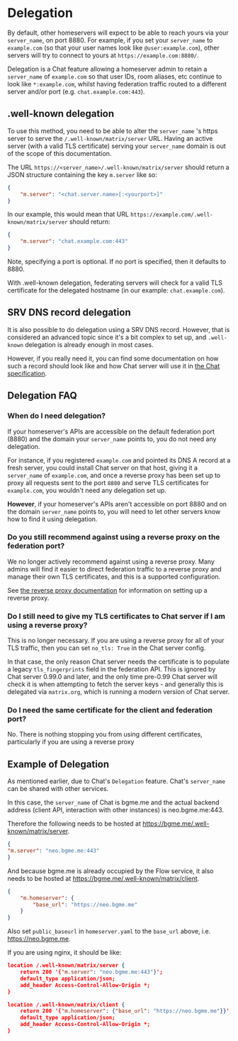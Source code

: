 # Delegation

By default, other homeservers will expect to be able to reach yours via
your `server_name`, on port 8880. For example, if you set your `server_name`
to `example.com` (so that your user names look like `@user:example.com`),
other servers will try to connect to yours at `https://example.com:8880/`.

Delegation is a Chat feature allowing a homeserver admin to retain a
`server_name` of `example.com` so that user IDs, room aliases, etc continue
to look like `*:example.com`, whilst having federation traffic routed
to a different server and/or port (e.g. `chat.example.com:443`).

## .well-known delegation

To use this method, you need to be able to alter the
`server_name` 's https server to serve the `/.well-known/matrix/server`
URL. Having an active server (with a valid TLS certificate) serving your
`server_name` domain is out of the scope of this documentation.

The URL `https://<server_name>/.well-known/matrix/server` should
return a JSON structure containing the key `m.server` like so:

```json
{
    "m.server": "<chat.server.name>[:<yourport>]"
}
```

In our example, this would mean that URL `https://example.com/.well-known/matrix/server`
should return:

```json
{
    "m.server": "chat.example.com:443"
}
```

Note, specifying a port is optional. If no port is specified, then it defaults
to 8880.

With .well-known delegation, federating servers will check for a valid TLS
certificate for the delegated hostname (in our example: `chat.example.com`).

## SRV DNS record delegation

It is also possible to do delegation using a SRV DNS record. However, that is
considered an advanced topic since it's a bit complex to set up, and `.well-known`
delegation is already enough in most cases.

However, if you really need it, you can find some documentation on how such a
record should look like and how Chat server will use it in [the Chat
specification](https://matrix.org/docs/spec/server_server/latest#resolving-server-names).

## Delegation FAQ

### When do I need delegation?

If your homeserver's APIs are accessible on the default federation port (8880)
and the domain your `server_name` points to, you do not need any delegation.

For instance, if you registered `example.com` and pointed its DNS A record at a
fresh server, you could install Chat server on that host, giving it a `server_name`
of `example.com`, and once a reverse proxy has been set up to proxy all requests
sent to the port `8880` and serve TLS certificates for `example.com`, you
wouldn't need any delegation set up.

**However**, if your homeserver's APIs aren't accessible on port 8880 and on the
domain `server_name` points to, you will need to let other servers know how to
find it using delegation.

### Do you still recommend against using a reverse proxy on the federation port?

We no longer actively recommend against using a reverse proxy. Many admins will
find it easier to direct federation traffic to a reverse proxy and manage their
own TLS certificates, and this is a supported configuration.

See [the reverse proxy documentation](reverse_proxy.md) for information on setting up a
reverse proxy.

### Do I still need to give my TLS certificates to Chat server if I am using a reverse proxy?

This is no longer necessary. If you are using a reverse proxy for all of your
TLS traffic, then you can set `no_tls: True` in the Chat server config.

In that case, the only reason Chat server needs the certificate is to populate a legacy
`tls_fingerprints` field in the federation API. This is ignored by Chat server 0.99.0
and later, and the only time pre-0.99 Chat server will check it is when attempting to
fetch the server keys - and generally this is delegated via `matrix.org`, which
is running a modern version of Chat server.

### Do I need the same certificate for the client and federation port?

No. There is nothing stopping you from using different certificates,
particularly if you are using a reverse proxy

## Example of Delegation

As mentioned earlier, due to Chat's `Delegation` feature. Chat's `server_name` can be shared with other services.

In this case, the `server_name` of Chat is bgme.me and the actual backend address (client API, interaction with other instances) is neo.bgme.me:443.

Therefore the following needs to be hosted at <https://bgme.me/.well-known/matrix/server>.

```json
{
"m.server": "neo.bgme.me:443"
}
```

And because bgme.me is already occupied by the Flow service, it also needs to be hosted at <https://bgme.me/.well-known/matrix/client>.

```json
{
    "m.homeserver": {
        "base_url": "https://neo.bgme.me"
    }
}
```

Also set `public_baseurl` in `homeserver.yaml` to the `base_url` above, i.e. <https://neo.bgme.me>.

If you are using nginx, it should be like:

```json
location /.well-known/matrix/server {
    return 200 '{"m.server": "neo.bgme.me:443"}';
    default_type application/json;
    add_header Access-Control-Allow-Origin *;
}

location /.well-known/matrix/client {
    return 200 '{"m.homeserver": {"base_url": "https://neo.bgme.me"}}';
    default_type application/json;
    add_header Access-Control-Allow-Origin *;
}
```

